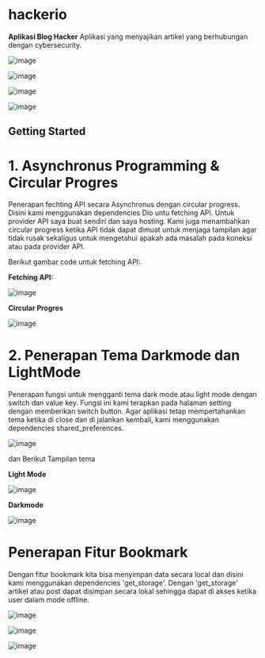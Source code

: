 # hackerio

**Aplikasi Blog Hacker**
Aplikasi yang menyajikan artikel yang berhubungan dengan cybersecurity.

![image](https://github.com/aghatahfs/hackerio/assets/125784567/67dd3033-aeb1-49e9-a551-728f6e2b892f)

![image](https://github.com/aghatahfs/hackerio/assets/125784567/7b24bdf5-e426-49e2-8917-42bb586fdfba)

![image](https://github.com/aghatahfs/hackerio/assets/125784567/67e3d77b-0101-4fe4-a07f-449e56bc03ec)

![image](https://github.com/aghatahfs/hackerio/assets/125784567/7223bde1-f8e8-4cf3-a2d3-2f9432e863c5)


## Getting Started
# 1. Asynchronus Programming & Circular Progres
Penerapan fechting API secara Asynchronus dengan circular progress. Disini kami menggunakan dependencies Dio untu fetching API. Untuk provider API saya buat sendiri dan saya hosting. Kami juga menambahkan circular progress ketika API tidak dapat dimuat untuk menjaga tampilan agar tidak rusak sekaligus untuk mengetahui apakah ada masalah pada koneksi atau pada provider API.

Berikut gambar code untuk fetching API:

**Fetching API:**

![image](https://github.com/aghatahfs/hackerio/assets/125784567/99937474-eebd-493d-874f-b6916796cf49)


**Circular Progres**

![image](https://github.com/aghatahfs/hackerio/assets/125784567/80e81f38-21df-425e-91d4-0d198b7817d4)

# 2. Penerapan Tema Darkmode dan LightMode
Penerapan fungsi untuk mengganti tema dark mode atau light mode dengan switch dan value key. Fungsi ini kami terapkan pada halaman setting dengan memberikan switch button. Agar aplikasi tetap mempertahankan tema ketika di close dan di jalankan kembali, kami menggunakan dependencies shared_preferences. 

![image](https://github.com/aghatahfs/hackerio/assets/125784567/72e5bfe5-eef5-417d-968c-6f42d994df0b)



dan Berikut Tampilan tema

**Light Mode**

![image](https://github.com/aghatahfs/hackerio/assets/125784567/a08dc97d-3dae-4543-a86b-f095eaf87838)

**Darkmode**

![image](https://github.com/aghatahfs/hackerio/assets/125784567/bfe5348c-3b93-4e5d-aa8b-eec4a568d766)

# Penerapan Fitur Bookmark
Dengan fitur bookmark kita bisa menyimpan data secara local dan disini kami menggunakan dependencies 'get_storage'. Dengan 'get_storage' artikel atau post dapat disimpan secara lokal sehingga dapat di akses ketika user dalam mode offline.

![image](https://github.com/aghatahfs/hackerio/assets/125784567/fd8128f3-5eca-4fcf-b582-15e60b78679b)

![image](https://github.com/aghatahfs/hackerio/assets/125784567/4536cdbe-7d28-4015-988a-8ef31ad2dbd6)

![image](https://github.com/aghatahfs/hackerio/assets/125784567/d7221072-eb71-469e-b37b-f0151be55720)



